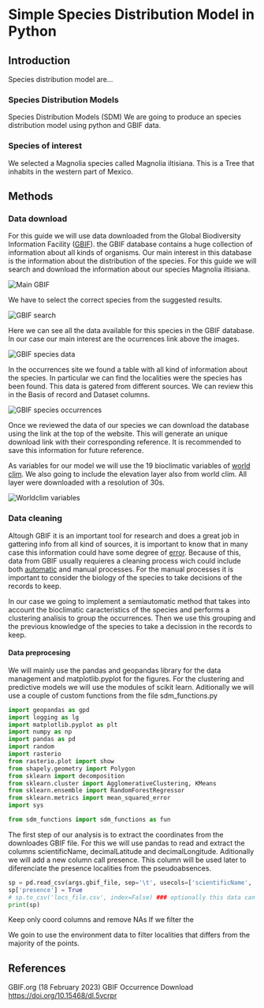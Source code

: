 # Simple Species Distribution Model in Python
## Introduction
Species distribution model are...

### Species Distribution Models 
Species Distribution Models (SDM)
We are going to produce an species distribution model using python and GBIF data.

### Species of interest
We selected a Magnolia species called Magnolia iltisiana. This is a Tree that inhabits in the western part of Mexico. 

## Methods
### Data download
For this guide we will use data downloaded from the Global Biodiversity Information Facility ([GBIF](https://www.gbif.org/)). the GBIF database contains a huge collection of information about all kinds of organisms. Our main interest in this database is the information about the distribution of the species.
For this guide we will search and download the information about our species Magnolia iltisiana.

![Main GBIF](/assets/images/assets/images/01_gbif_main.png "GBIF main site")

We have to select the correct species from the suggested results.

![GBIF search](/assets/images/assets/images/02_gbif_search.png "GBIF search results")

Here we can see all the data available for this species in the GBIF database. In our case our main interest are the ocurrences link above the images.

![GBIF species data](/assets/images/assets/images/03_gbif_M_iltisiana.png "GBIF species data")

In the occurrences site we found a table with all kind of information about the species. In particular we can find the localities were the species has been found. This data is gatered from different sources. We can review this in the Basis of record and Dataset columns.

![GBIF species occurrences](/assets/images/assets/images/04_gbif_occurrences.png "GBIF species occurrences")

Once we reviewed the data of our species we can download the database using the link at the top of the website. This will generate an unique download link with their corresponding reference. It is recommended to save this information for future reference.

As variables for our model we will use the 19 bioclimatic variables of [world clim](https://www.worldclim.org/data/worldclim21.html). We also going to include the elevation layer also from world clim. All layer were downloaded with a resolution of 30s.

![Worldclim variables](/assets/images/assets/images/05_worldclim.png "Worldclim variables")

### Data cleaning
Altough GBIF it is an important tool for research and does a great job in gattering info from all kind of sources, it is important to know that in many case this information could have some degree of [error](https://doi.org/10.1016/j.ecoinf.2013.11.002). Because of this, data from GBIF usually requieres a cleaning process wich could include both [automatic](https://peerj.com/articles/9916/#material-and-methods) and manual processes. For the manual processes it is important to consider the biology of the species to take decisions of the records to keep.

In our case we going to implement a semiautomatic method that takes into account the bioclimatic caracteristics of the species and performs a clustering analisis to group the occurrences. Then we use this grouping and the previous knowledge of the species to take a decission in the records to keep.

#### Data preprocesing
We will mainly use the pandas and geopandas library for the data management and matplotlib.pyplot for the figures. For the clustering and predictive models we will use the modules of scikit learn. Aditionally we will use a couple of custom functions from the file sdm_functions.py

```python
import geopandas as gpd
import logging as lg
import matplotlib.pyplot as plt
import numpy as np
import pandas as pd
import random
import rasterio
from rasterio.plot import show
from shapely.geometry import Polygon
from sklearn import decomposition
from sklearn.cluster import AgglomerativeClustering, KMeans
from sklearn.ensemble import RandomForestRegressor
from sklearn.metrics import mean_squared_error
import sys

from sdm_functions import sdm_functions as fun
```
The first step of our analysis is to extract the coordinates from the downloades GBIF file. For this we will use pandas to read and extract the columns scientificName, decimalLatitude and decimalLongitude. Aditionally we will add a new column call presence. This column will be used later to diferenciate the presence localities from the pseudoabsences. 

```python
sp = pd.read_csv(args.gbif_file, sep='\t', usecols=['scientificName', 'decimalLatitude', 'decimalLongitude']).dropna().drop_duplicates()
sp['presence'] = True
# sp.to_csv('locs_file.csv', index=False) ### optionally this data can be saved into a csv file
print(sp)
```







Keep only coord columns and remove NAs
If we filter the 

We goin to use the environment data to filter localities that differs from the majority of the points.





## References
GBIF.org (18 February 2023) GBIF Occurrence Download  https://doi.org/10.15468/dl.5vcrpr